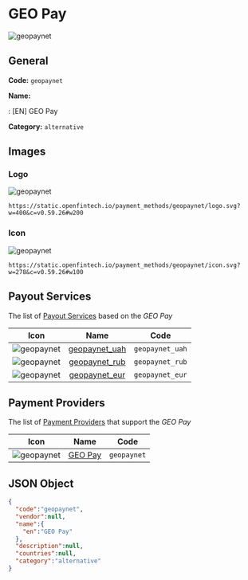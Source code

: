 
# GEO Pay 
![geopaynet](https://static.openfintech.io/payment_methods/geopaynet/logo.svg?w=400&c=v0.59.26#w200)  

## General 
**Code:** `geopaynet` 
 
**Name:** 
 
:	[EN] GEO Pay 
 
**Category:** `alternative` 
 

## Images 

### Logo 
![geopaynet](https://static.openfintech.io/payment_methods/geopaynet/logo.svg?w=400&c=v0.59.26#w200)  

```
https://static.openfintech.io/payment_methods/geopaynet/logo.svg?w=400&c=v0.59.26#w200
```  

### Icon 
![geopaynet](https://static.openfintech.io/payment_methods/geopaynet/icon.svg?w=278&c=v0.59.26#w100)  

```
https://static.openfintech.io/payment_methods/geopaynet/icon.svg?w=278&c=v0.59.26#w100
```  

## Payout Services 
 
The list of [Payout Services](/payout-services/) based on the _GEO Pay_ 

|Icon|Name|Code| 
|:---:|:---:|:---:| 
|![geopaynet](https://static.openfintech.io/payout_methods/geopaynet/icon.svg?w=278&c=v0.59.26#w40) |[geopaynet_uah](/payout-services/geopaynet_uah/)|`geopaynet_uah`| 
|![geopaynet](https://static.openfintech.io/payout_methods/geopaynet/icon.svg?w=278&c=v0.59.26#w40) |[geopaynet_rub](/payout-services/geopaynet_rub/)|`geopaynet_rub`| 
|![geopaynet](https://static.openfintech.io/payout_methods/geopaynet/icon.svg?w=278&c=v0.59.26#w40) |[geopaynet_eur](/payout-services/geopaynet_eur/)|`geopaynet_eur`| 
 

## Payment Providers 
 
The list of [Payment Providers](/payment-providers/) that support the _GEO Pay_ 

|Icon|Name|Code| 
|:---:|:---:|:---:| 
|![geopaynet](https://static.openfintech.io/payment_providers/geopaynet/icon.svg?w=278&c=v0.59.26#w100) |[GEO Pay](/payment-providers/geopaynet/)|`geopaynet`| 
 

## JSON Object 

```json
{
  "code":"geopaynet",
  "vendor":null,
  "name":{
    "en":"GEO Pay"
  },
  "description":null,
  "countries":null,
  "category":"alternative"
}
```  
